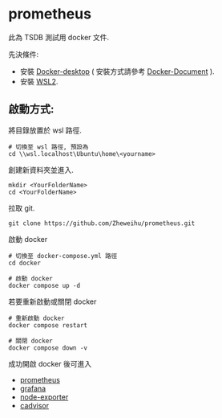 # prometheus

此為 TSDB 測試用 docker 文件.

先決條件:

- 安裝 [Docker-desktop][docker] ( 安裝方式請參考 [Docker-Document][dokcer_doc] ).
- 安裝 [WSL2][wsl2_docs].

## 啟動方式:

將目錄放置於 wsl 路徑.
```shell
# 切換至 wsl 路徑, 預設為
cd \\wsl.localhost\Ubuntu\home\<yourname>
```

創建新資料夾並進入.
```shell
mkdir <YourFolderName>
cd <YourFolderName>
```

拉取 git.
```shell
git clone https://github.com/Zheweihu/prometheus.git
```

啟動 docker
```shell
# 切換至 docker-compose.yml 路徑
cd docker

# 啟動 docker
docker compose up -d
```

若要重新啟動或關閉 docker

```shell
# 重新啟動 docker
docker compose restart

# 關閉 docker
docker compose down -v
```

成功開啟 docker 後可進入
- [prometheus][prometheus]
- [grafana][grafana]
- [node-exporter][node-exporter]
- [cadvisor][cadvisor]

<!-- link -->
[prometheus]: http://localhost:9090
[grafana]: http://localhost:3000
[node-exporter]: http://localhost:9100
[cadvisor]: http://localhost:8080

[docker]: https://www.docker.com/products/docker-desktop/
[dokcer_doc]: https://docs.docker.com/desktop/install/windows-install/
[wsl2_docs]: https://learn.microsoft.com/en-us/windows/wsl/install